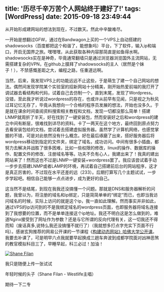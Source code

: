 title: '历尽千辛万苦个人网站终于建好了!'
tags: [WordPress]
date: 2015-09-18 23:49:44
---

从开始形成建网站的想法到现在，不过数天。然此中辛酸难尽。

一开始是想翻过GFW，通过在Bandwagon上买的一个VPS上自动搭建的shadowsocks（百度都把这个和谐了，能想象吗）平台，下了软件，输入ip和端口，开启无国界之旅。嘿嘿嘿，从此获取各种内容那简直是如鱼得水啊。shadowsocks实在是神奇，毕竟通常翻墙只是通过浏览器浏览国外主流网站，无需搭建复杂的VPN，在github上膜拜了shadowsocks的主人（居然是个妹子！），不禁感慨差距之大，编程之路，任重道远啊。
<!-- more -->
当然，后来，我发现VPS上的功能远远不止这些，于是萌生了建一个自己网站的想法。偶然间发现学院某个实验室的招新网站十分精美，刚开始热爱前端的我打开了调试器去看结构和代码，试着自己去仿制一个，直到末尾，发现了Wordpress。没错，至此我才听说过wordpress的存在，也或许从前早有见闻，只是视之为秋风过耳记忆无存了，毕竟从我想向一个合格的程序员发展的想法，开始也没多久。于是就在课余时间查阅资料搜索相关教程和文档，发现一切都没那么简单！搭建LNMP就周折了半天，好在找到了一键安装包，然而安装好之后和wordpress的建立中间有断层，很难找到详尽的资料。卡了一两天在这个地方，最终回到原点努力去看安装包给的文档，尝试着去搭建虚拟服务器。虽然学了计算机网络，也感觉掌握的不错，可是对此依然没有什么概念。好在最后琢磨了出来，搭好服务器后将wordpress移动到指定的文件夹，绑定了域名，成功访问。中间有很多小插曲，都努力去解决并战胜了很多困难，比如一些权限的修改，linux的操作、数据库的操作、配置文件的修改、注册域名等等。功夫不负有心人，我建出来了！我真的建出网站来了！然而这也不过是LNMP一键安装+wordpress罢了。我应该尝试着手动一步步去搭建LNMP或者LAMP的环境，再试着自己搭建前后台的网站程序，这才是真正厉害的，不过现在水平还差的远（233）。后期打算写几个主题试试，一步步学起吧。相信自己能够一点点进步，成为更好的自己。

这当然不是结尾，到现在我我还没搞懂一个问题。那就是DNS和服务器解析的问题，我曾以为，将注册的域名和ip绑定，只是简简单单的“绑定”而已，也即当我访问域名的时候，实际上访问的就是这个ip，我一直如此理解。然而事实并非如此，通过VPS的ip访问到的不是我绑定域名的wordpress页面，也即服务器将域名连接到了我想要的位置，而不是单单连接这个ip地址。我还不明白这是怎么做到的，难道Nginx接受到了网址作为参数？还是与它所谓的反向代理有关，这一切我还不得而知（废话真多,说特么我还没搞懂不就行了）（我就想多打点字充实下页面不行吗）。感谢玄狗推荐的网易公开课的一节课程《[构建动态网站》哈佛大学公开课](http://open.163.com/movie/2010/9/J/J/M7S6PN5ED_M7S94TUJJ.html)。我要去补课了，可是明早六点我就要早起换成三趟车奔波到成都学院面对凶神恶煞的教官模拟科目三了，早睡早起，科三必过！加油！

[![Shane Filan](http://lishuangzhuang.tk/wp-content/uploads/2015/09/20090716093848-1265250845-300x215.jpg)](http://lishuangzhuang.tk/wp-content/uploads/2015/09/20090716093848-1265250845.jpg)

我只是随便上传一张试试

年轻时候的头子（Shane Filan - Westlife主唱）

期待一下二专
